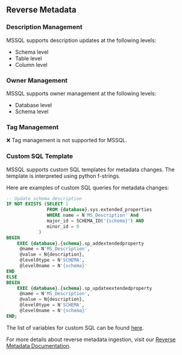 ## Reverse Metadata

### Description Management

MSSQL supports description updates at the following levels:
- Schema level
- Table level
- Column level

### Owner Management

MSSQL supports owner management at the following levels:
- Database level
- Schema level

### Tag Management

❌ Tag management is not supported for MSSQL.

### Custom SQL Template

MSSQL supports custom SQL templates for metadata changes. The template is interpreted using python f-strings.

Here are examples of custom SQL queries for metadata changes:

```sql
-- Update schema description
IF NOT EXISTS (SELECT 1 
               FROM {database}.sys.extended_properties 
               WHERE name = N'MS_Description' And
               major_id = SCHEMA_ID('{schema}') AND 
               minor_id = 0
     		)
BEGIN
    EXEC {database}.{schema}.sp_addextendedproperty 
     @name = N'MS_Description', 
     @value = N{description}, 
     @level0type = N'SCHEMA', 
     @level0name = N'{schema}'
END
ELSE
BEGIN
    EXEC {database}.{schema}.sp_updateextendedproperty 
     @name = N'MS_Description', 
     @value = N{description}, 
     @level0type = N'SCHEMA', 
     @level0name = N'{schema}'
END;
```

The list of variables for custom SQL can be found [here](/v1.7/connectors/reverse-metadata-workflow-link.md#custom-sql-template).

For more details about reverse metadata ingestion, visit our [Reverse Metadata Documentation](/v1.7/connectors/reverse-metadata-workflow-link.md).

